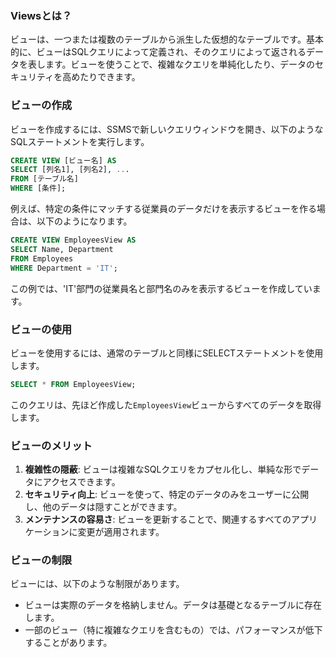 ### Viewsとは？

ビューは、一つまたは複数のテーブルから派生した仮想的なテーブルです。基本的に、ビューはSQLクエリによって定義され、そのクエリによって返されるデータを表します。ビューを使うことで、複雑なクエリを単純化したり、データのセキュリティを高めたりできます。

### ビューの作成

ビューを作成するには、SSMSで新しいクエリウィンドウを開き、以下のようなSQLステートメントを実行します。

```sql
CREATE VIEW [ビュー名] AS
SELECT [列名1], [列名2], ...
FROM [テーブル名]
WHERE [条件];
```

例えば、特定の条件にマッチする従業員のデータだけを表示するビューを作る場合は、以下のようになります。

```sql
CREATE VIEW EmployeesView AS
SELECT Name, Department
FROM Employees
WHERE Department = 'IT';
```

この例では、'IT'部門の従業員名と部門名のみを表示するビューを作成しています。

### ビューの使用

ビューを使用するには、通常のテーブルと同様にSELECTステートメントを使用します。

```sql
SELECT * FROM EmployeesView;
```

このクエリは、先ほど作成した`EmployeesView`ビューからすべてのデータを取得します。

### ビューのメリット

1. **複雑性の隠蔽**: ビューは複雑なSQLクエリをカプセル化し、単純な形でデータにアクセスできます。
2. **セキュリティ向上**: ビューを使って、特定のデータのみをユーザーに公開し、他のデータは隠すことができます。
3. **メンテナンスの容易さ**: ビューを更新することで、関連するすべてのアプリケーションに変更が適用されます。

### ビューの制限

ビューには、以下のような制限があります。

- ビューは実際のデータを格納しません。データは基礎となるテーブルに存在します。
- 一部のビュー（特に複雑なクエリを含むもの）では、パフォーマンスが低下することがあります。
